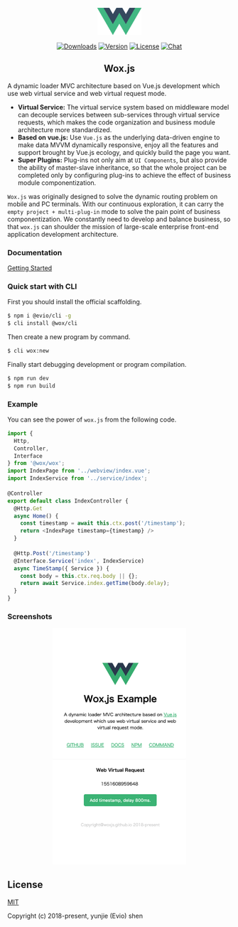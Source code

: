 <p align="center"><a href="https://woxjs.github.io/" target="_blank" rel="noopener noreferrer"><img width="100" src="logo.svg" alt="Wox logo"></a></p>

<p align="center">
  <a href="https://npmcharts.com/compare/@wox/wox?minimal=true"><img src="https://img.shields.io/npm/dm/@wox/wox.svg" alt="Downloads"></a>
  <a href="https://www.npmjs.com/package/@wox/wox"><img src="https://img.shields.io/npm/v/@wox/wox.svg" alt="Version"></a>
  <a href="https://www.npmjs.com/package/@wox/wox"><img src="https://img.shields.io/npm/l/@wox/wox.svg" alt="License"></a>
  <a href="https://chat.vuejs.org/"><img src="https://img.shields.io/badge/chat-on%20discord-7289da.svg" alt="Chat"></a>
</p>

<h2 align="center">Wox.js</h2>

A dynamic loader MVC architecture based on Vue.js development which use web virtual service and web virtual request mode.

- **Virtual Service:** The virtual service system based on middleware model can decouple services between sub-services through virtual service requests, which makes the code organization and business module architecture more standardized.
- **Based on vue.js:** Use `Vue.js` as the underlying data-driven engine to make data MVVM dynamically responsive, enjoy all the features and support brought by Vue.js ecology, and quickly build the page you want.
- **Super Plugins:** Plug-ins not only aim at `UI Components`, but also provide the ability of master-slave inheritance, so that the whole project can be completed only by configuring plug-ins to achieve the effect of business module componentization.

`Wox.js` was originally designed to solve the dynamic routing problem on mobile and PC terminals. With our continuous exploration, it can carry the `empty project + multi-plug-in` mode to solve the pain point of business componentization. We constantly need to develop and balance business, so that `wox.js` can shoulder the mission of large-scale enterprise front-end application development architecture.

### Documentation

[Getting Started](https://woxjs.github.io/)

### Quick start with CLI

First you should install the official scaffolding.

```bash
$ npm i @evio/cli -g
$ cli install @wox/cli
```

Then create a new program by command.

```bash
$ cli wox:new
```

Finally start debugging development or program compilation.

```bash
$ npm run dev
$ npm run build
```

### Example

You can see the power of `wox.js` from the following code.

```javascript  
import {
  Http,
  Controller,
  Interface
} from '@wox/wox';
import IndexPage from '../webview/index.vue';
import IndexService from '../service/index';

@Controller
export default class IndexController {
  @Http.Get
  async Home() {
    const timestamp = await this.ctx.post('/timestamp');
    return <IndexPage timestamp={timestamp} />
  }

  @Http.Post('/timestamp')
  @Interface.Service('index', IndexService)
  async TimeStamp({ Service }) {
    const body = this.ctx.req.body || {};
    return await Service.index.getTime(body.delay);
  }
}
```

### Screenshots

<p align="center"><img src="./assets/wox.png" width="300" alt="preview"></p>

## License

[MIT](http://opensource.org/licenses/MIT)

Copyright (c) 2018-present, yunjie (Evio) shen